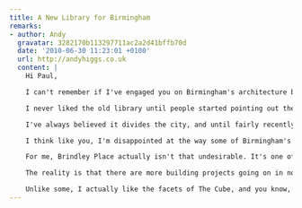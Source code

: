 ```yaml
---
title: A New Library for Birmingham
remarks:
- author: Andy
  gravatar: 3282170b113297711ac2a2d41bffb70d
  date: '2010-06-30 11:23:01 +0100'
  url: http://andyhiggs.co.uk
  content: |
    Hi Paul,

    I can't remember if I've engaged you on Birmingham's architecture before, but if not, there's a reason to now!

    I never liked the old library until people started pointing out the history, what it should have been and when I actually stopped and studied the building in more detail.

    I've always believed it divides the city, and until fairly recently had been unaware that it once had been an open space - something which I think should - had the whole scheme been realised, been something fantastic. The fact remains though, it's location is poor, and ultimately will underwrite the fate of the building.

    I think like you, I'm disappointed at the way some of Birmingham's recent architecture seems to fail to endure, but that said - there are some gems amongst a lot of trash. I also like that we are prepared to innovate, and am not so crushingly bound by the idea we should preserve everything.

    For me, Brindley Place actually isn't that undesirable. It's one of the few new well-services, pleasant open and social spaces in Brum, if not particularly adventurous - I'd far more easily criticise the dull buildings of the late 80s and early 90s that line the tow path between The Mailbox and the ICC.

    The reality is that there are more building projects going on in now Birmingham than in a long time, and the skyline is definitely going upwards. I hope that the integrity of new works like the new library and the planned buildings do go on to shape how Birmingham is perceived and hopefully if they will reflect on us well.

    Unlike some, I actually like the facets of The Cube, and you know, we might not get everything right first time, but the more care and effort put into experimental architecture the better. Even if it's not always successful, it does indicate that people here are willing to give new ideas the benefit of the doubt. And the reality is that for all the outstanding, wonderful stuff we could build, it will always be affected by what surrounds it - and in many cases - that will continue detract until many older, less attractive buildings, get the attention they deserve.
---
```

